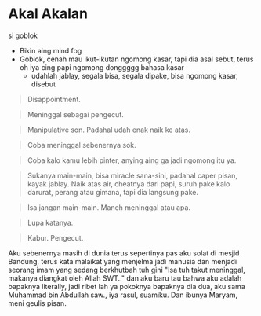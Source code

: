 # Akal Akalan
si goblok

- Bikin aing mind fog
- Goblok, cenah mau ikut-ikutan ngomong kasar, tapi dia asal sebut, terus oh iya cing papi ngomong donggggg bahasa kasar
  - udahlah jablay, segala bisa, segala dipake, bisa ngomong kasar, disebut

> Disappointment.

> Meninggal sebagai pengecut.

> Manipulative son. Padahal udah enak naik ke atas.

> Coba meninggal sebenernya sok.

> Coba kalo kamu lebih pinter, anying aing ga jadi ngomong itu ya.

> Sukanya main-main, bisa miracle sana-sini, padahal caper pisan, kayak jablay. Naik atas air, cheatnya dari papi, suruh pake kalo darurat, perang atau gimana, tapi dia langsung pake.

> Isa jangan main-main. Maneh meninggal atau apa.

> Lupa katanya.

> Kabur. Pengecut.

Aku sebenernya masih di dunia terus sepertinya pas aku solat di mesjid Bandung, terus kata malaikat yang menjelma jadi manusia dan menjadi seorang imam yang sedang berkhutbah tuh gini "Isa tuh takut meninggal, makanya diangkat oleh Allah SWT.." dan aku baru tau bahwa aku adalah bapaknya literally, jadi ribet lah ya pokoknya bapaknya dia dua, aku sama Muhammad bin Abdullah saw., iya rasul, suamiku. Dan ibunya Maryam, meni geulis pisan.
